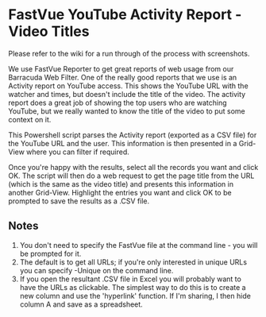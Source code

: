 # FastVue YouTube Activity Report - Video Titles

Please refer to the wiki for a run through of the process with screenshots.

We use FastVue Reporter to get great reports of web usage from our Barracuda Web Filter. One of the really good reports that we use is an Activity report on YouTube access. This shows the YouTube URL with the watcher and times, but doesn't include the title of the video. The activity report does a great job of showing the top users who are watching YouTube, but we really wanted to know the title of the video to put some context on it.

This Powershell script parses the Activity report (exported as a CSV file) for the YouTube URL and the user. This information is then presented in a Grid-View where you can filter if required.

Once you're happy with the results, select all the records you want and click OK. The script will then do a web request to get the page title from the URL (which is the same as the video title) and presents this information in another Grid-View. Highlight the entries you want and click OK to be prompted to save the results as a .CSV file.

## Notes
1. You don't need to specify the FastVue file at the command line - you will be prompted for it.
2. The default is to get all URLs; if you're only interested in unique URLs you can specify -Unique on the command line.
3. If you open the resultant .CSV file in Excel you will probably want to have the URLs as clickable. The simplest way to do this is to create a new column and use the 'hyperlink' function. If I'm sharing, I then hide column A and save as a spreadsheet.
